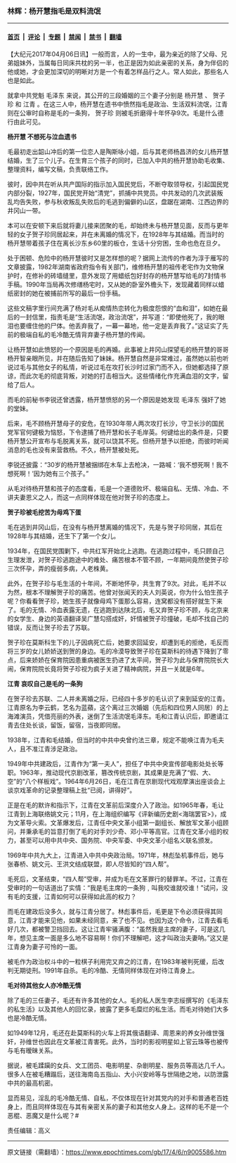 ### 林辉：杨开慧指毛是双料流氓

---

#### [首页](../../../..?n9005586) &nbsp;|&nbsp; [评论](../../../../../epoch-comment?n9005586) &nbsp;|&nbsp; [专题](../../../../../epoch-special?n9005586) &nbsp;|&nbsp; [禁闻](../../../../../epoch-news?n9005586) &nbsp;|&nbsp; [禁书](../../../../../books?n9005586) &nbsp;|&nbsp; [翻墙](https://github.com/gfw-breaker/nogfw/blob/master/README.md?n9005586)


<div class="post_content" id="artbody" itemprop="articleBody">
 <!-- article content begin -->
 <p>
  【大纪元2017年04月06日讯】一般而言，人的一生中，最为亲近的除了父母、兄弟姐妹外，当属每日同床共枕的另一半，也正是因为如此亲密的关系，身为伴侣的他或她，才会更加深切的明晰对方是一个有着怎样品行之人。常人如此，那些名人也是如此。
 </p>
 <p>
  就拿中共党魁
  <ok href="https://www.epochtimes.com/gb/tag/%E6%AF%9B%E6%B3%BD%E4%B8%9C.html">
   毛泽东
  </ok>
  来说，其公开的三段婚姻的三个妻子分别是
  <ok href="https://www.epochtimes.com/gb/tag/%E6%9D%A8%E5%BC%80%E6%85%A7.html">
   杨开慧
  </ok>
  、
  <ok href="https://www.epochtimes.com/gb/tag/%E8%B4%BA%E5%AD%90%E7%8F%8D.html">
   贺子珍
  </ok>
  和
  <ok href="https://www.epochtimes.com/gb/tag/%E6%B1%9F%E9%9D%92.html">
   江青
  </ok>
  。在这三人中，杨开慧在遗书中愤然指毛是政治、生活双料流氓，江青则在公审时自称是毛的一条狗，
  <ok href="https://www.epochtimes.com/gb/tag/%E8%B4%BA%E5%AD%90%E7%8F%8D.html">
   贺子珍
  </ok>
  则被毛折磨得十年怀孕9次。毛是什么德行由此可见。
 </p>
 <p>
  <strong>
   <ok href="https://www.epochtimes.com/gb/tag/%E6%9D%A8%E5%BC%80%E6%85%A7.html">
    杨开慧
   </ok>
   不想死与泣血遗书
   <br/>
  </strong>
 </p>
 <p>
  毛最初走出韶山冲后的第一位恋人是陶斯咏小姐，后与其老师杨昌济的女儿杨开慧结婚，生了三个儿子。在生育三个孩子的同时，已加入中共的杨开慧协助毛收集、整理资料，编写文稿，负责联络工作。
 </p>
 <p>
  彼时，因中共在听从共产国际的指示加入国民党后，不断夺取领导权，引起国民党内部分裂，1927年，国民党开始“清党”，抓捕中共党员。中共发动的几次武装叛乱均告失败，参与秋收叛乱失败后的毛逃到偏僻的山区，盘踞在湖南、江西边界的井冈山一带。
 </p>
 <p>
  本可以在安顿下来后就将妻儿接来团聚的毛，却始终未与杨开慧见面，反而与更年轻的女子贺子珍同居起来，并在未离婚的情况下，在1928年与其结婚。而当时的杨开慧带着孩子住在离长沙东乡60里的板仓，生话十分穷困，生命也危在旦夕。
 </p>
 <p>
  处于困顿、危险中的杨开慧彼时又是怎样想的呢？据网上流传的作者为淳于雁写的文章披露，1982年湖南省政府指令有关部门，维修杨开慧的祖传老宅作为文物保护时，在修补的砖墙缝里，意外发现了用蜡纸包好封存的杨开慧写给毛的7封情书手稿。1990年当局再次修缮杨宅时，又从她的卧室外檐头下，发现藏着同样以蜡纸密封的她在被捕前所写的最后一份手稿。
 </p>
 <p>
  这些文稿字里行间充满了杨对毛从痴情热恋转化为极度怨恨的“血和泪”，如她在最后的一封信里，指责毛是“生活流氓，政治流氓”，并写道：“即使他死了，我的眼泪也要缠住他的尸体。他丢弃我了，一幕一幕地，他一定是丢弃我了。”这证实了先前的极端自私的毛冷酷无情背弃妻子杨开慧的传闻。
 </p>
 <p>
  让杨开慧如此愤怒的一个原因是毛的再婚。此事被上井冈山探望毛的杨开慧的哥哥杨开智亲眼所见，并在随后告知了妹妹。杨开慧自然是非常难过，虽然她以前也听说过毛与其他女子的私情，听说过毛在攻打长沙时过家门而不入，但她都选择了原谅，而此次毛的彻底背叛，对她的打击相当大。这些情绪化作充满血泪的文字，留给了后人。
 </p>
 <p>
  而毛的前秘书李锐还曾透露，杨开慧愤怒的另一个原因是她发现
  <ok href="https://www.epochtimes.com/gb/tag/%E6%AF%9B%E6%B3%BD%E4%B8%9C.html">
   毛泽东
  </ok>
  强奸了她的堂妹。
 </p>
 <p>
  后来，毛不顾杨开慧母子的安危，在1930年带人两次攻打长沙，守卫长沙的国民党军官何键极为恼怒，下令逮捕了杨开慧和长子毛岸英。何键给出的条件是，只要杨开慧公开宣布与毛脱离关系，就可以饶其不死。但杨开慧予以拒绝，而彼时听闻消息的毛也没有来营救杨。不久，杨开慧被处死。
 </p>
 <p>
  李锐还披露：“30岁的杨开慧被捆绑在木车上去枪决，一路喊：‘我不想死啊！我不想死啊！’因为她有三个孩子。”
 </p>
 <p>
  从毛对待杨开慧和孩子的态度看，毛是一个道德败坏、极端自私、无情、冷血、不讲夫妻恩义之人，而这一点同样体现在他对贺子珍的态度上。
 </p>
 <p>
  <strong>
   贺子珍被毛挖苦为母鸡下蛋
   <br/>
  </strong>
 </p>
 <p>
  毛在逃到井冈山后，在没有与杨开慧离婚的情况下，先是与贺子珍同居，其后在1928年与其结婚，还生下了第一个女儿。
 </p>
 <p>
  1934年，在国民党围剿下，中共红军开始北上逃跑。在逃跑过程中，毛只顾自己生理发泄，对贺子珍逃跑途中的难处、痛苦根本不管不顾，一年期间竟然使贺子珍三次怀孕，弄的瘦弱多病，人老株黄。
 </p>
 <p>
  此外，在贺子珍与毛生活的十年间，不断地怀孕，共生育了9次。对此，毛并不以为然，根本不理解贺子珍的痛苦。他曾对张闻天的夫人刘英说，你为什么怕生孩子呢？你看看贺子珍，她生孩子就像母鸡下蛋那么容易，连窝都没有搭好就生下来了。毛的无情、冷血表露无遗，在逃跑到达陕北后，毛又弃贺子珍不顾，与北京来的女学生、身边的英语翻译吴广慧勾搭成奸，奸情被贺子珍撞破，毛却不找自己的错误，反而让贺子珍去了苏联。
 </p>
 <p>
  贺子珍在莫斯科生下的儿子因病死亡后，她要求回延安，却遭到毛的拒绝，毛反而将三岁的女儿娇娇送到贺的身边。毛的冷漠导致贺子珍在莫斯科的待遇下降到了零点，后来娇娇在保育院因患重病被医生扔进了太平间，贺子珍为此与保育院院长大闹，保育院院长竟将贺子珍视为疯子关进了精神病院，并且一关就是6年。
 </p>
 <p>
  <strong>
   <ok href="https://www.epochtimes.com/gb/tag/%E6%B1%9F%E9%9D%92.html">
    江青
   </ok>
   哀叹自己是毛的一条狗
   <br/>
  </strong>
 </p>
 <p>
  在贺子珍去苏联、二人并未离婚之际，已经四十多岁的毛认识了来到延安的江青。江青原名为李云鹤，艺名为蓝蘋，这个离过三次婚姻（先后和四位男人同居）的上海滩演员，凭借亮丽的外表，迷倒了生活流氓毛泽东。毛和江青认识后，即邀请江青去住处长谈，留饭，留宿，当夜即同居。
 </p>
 <p>
  1938年，江青和毛结婚，但当时的中共中央曾约法三章，规定不能唤江青为毛夫人，且不准江青涉足政治。
 </p>
 <p>
  1949年中共建政后，江青作为“第一夫人”，担任了中共中央宣传部电影处处长等职。1963年，推动现代京剧改革，篡改传统京剧，其成果是充满了“假、大、空”的“八个样板戏”。1964年6月26日，毛在江青在京剧现代戏观摩演出座谈会上谈京戏革命的记录整理稿上批“已阅，讲得好”。
 </p>
 <p>
  正是在毛的默许和指示下，江青在文革前后深度介入了政治。如1965年春，毛让江青到上海联络姚文元；11月，在上海组织编写《评新编历史剧&lt;海瑞罢官&gt;》，成为文革导火索。文革爆发后，江青任中央文革小组第一副组长、解放军文革小组顾问，并秉承毛的旨意打倒了毛的对手刘少奇、邓小平等高官。江青在文革小组的权力，甚至可以用中共中央、国务院、中央军委、中央文革小组名义联名颁发。
 </p>
 <p>
  1969年中共九大上，江青进入中共中央政治局。1971年，林彪坠机事件后，她与张春桥、姚文元、王洪文结成联盟，即人尽皆知的“四人帮”。
 </p>
 <p>
  毛死后，文革结束，“四人帮”受审，并成为毛在文革罪行的替罪羊。不过，江青在受审时的一句话道出了实情：“我是毛主席的一条狗﹐叫我咬谁就咬谁！”试问，没有毛的支援，江青如何可以获得如此高的权力？
 </p>
 <p>
  而毛在建政后没多久，就与江青分居了。林彪事件后，毛更是下令必须获得其同意，江青才能来见他，如果未经同意，来了也不见。也因为这个命令，江青去看毛好几次，都被警卫挡回去。这让江青牢骚满腹：“虽然我是主席的妻子，可是这几年，想见主席一面是多么地不容易啊！你们不理解吧，这才叫政治夫妻呐。”这又是江青身为妻子可怜的一面。
 </p>
 <p>
  被毛作为政治权斗中的一粒棋子利用完又弃之的江青，在1983年被判死缓，后改判无期徒刑。1991年自杀。毛的冷酷、无情同样体现在对待江青身上。
 </p>
 <p>
  <strong>
   毛对待其他女人亦冷酷无情
   <br/>
  </strong>
 </p>
 <p>
  除了毛的三任妻子，毛还有许多其他的女人。毛的私人医生李志绥撰写的《毛泽东的私生活》以及其他人的回忆录，披露了更多毛糜烂的私生活。而毛对待她们大多也是冷酷无情。
 </p>
 <p>
  如1949年12月，毛还在赴莫斯科的火车上将其俄语翻译、周恩来的养女孙维世强奸，孙维世也因此在文革被江青害死。此外，当时的影视明星如上官云珠等也被传与毛有暧昧关系。
 </p>
 <p>
  据说，被毛蹂躏的女兵、文工团员、电影明星、杂剧明星、服务员等高达几千人。很多人在被毛糟蹋后，送往海南岛五指山、大小兴安岭等与世隔绝之地，以防泄露中共的最高机密。
 </p>
 <p>
  显而易见，淫乱的毛冷酷无情、自私，不仅体现在针对其党内的对手和普通老百姓身上，而且同样体现在与其有亲密关系的妻子和其他女人身上。这样的毛不是一个恶棍、恶魔又是什么呢？#
 </p>
 <p>
  责任编辑：高义
 </p>
 <!-- article content end -->
 <div id="below_article_ad">
 </div>
</div>


---

原文链接（需翻墙）：https://www.epochtimes.com/gb/17/4/6/n9005586.htm